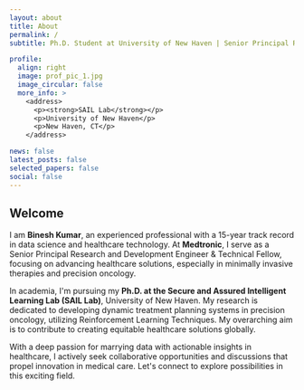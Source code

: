 ```yaml
---
layout: about
title: About
permalink: /
subtitle: Ph.D. Student at University of New Haven | Senior Principal Research Engineer & Technical Fellow at Medtronic

profile:
  align: right
  image: prof_pic_1.jpg
  image_circular: false
  more_info: >
    <address>
      <p><strong>SAIL Lab</strong></p>
      <p>University of New Haven</p>
      <p>New Haven, CT</p>
    </address>

news: false
latest_posts: false
selected_papers: false
social: false
---
```


<h2>Welcome</h2>
<p>I am <strong>Binesh Kumar</strong>, an experienced professional with a 15-year track record in data science and healthcare technology. At <strong>Medtronic</strong>, I serve as a Senior Principal Research and Development Engineer & Technical Fellow, focusing on advancing healthcare solutions, especially in minimally invasive therapies and precision oncology.</p>

<p>In academia, I'm pursuing my <strong>Ph.D. at the Secure and Assured Intelligent Learning Lab (SAIL Lab)</strong>, University of New Haven. My research is dedicated to developing dynamic treatment planning systems in precision oncology, utilizing Reinforcement Learning Techniques. My overarching aim is to contribute to creating equitable healthcare solutions globally.</p>

<p>With a deep passion for marrying data with actionable insights in healthcare, I actively seek collaborative opportunities and discussions that propel innovation in medical care. Let's connect to explore possibilities in this exciting field.</p>

